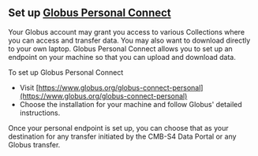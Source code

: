## Set up [Globus Personal Connect](https://www.globus.org/globus-connect-personal)

Your Globus account may grant you access to various Collections where you can access and transfer data.  You may also want to download directly to your own laptop.
Globus Personal Connect allows you to set up an endpoint on your machine so that you can upload and download data.

To set up Globus Personal Connect

* Visit [https://www.globus.org/globus-connect-personal](https://www.globus.org/globus-connect-personal)
* Choose the installation for your machine and follow Globus' detailed instructions.

Once your personal endpoint is set up, you can choose that as your destination for any transfer initiated by the CMB-S4 Data Portal or any Globus transfer.

